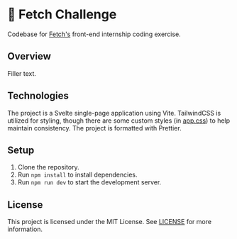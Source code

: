 # 🐶 Fetch Challenge

Codebase for [Fetch's](https://fetch.com/) front-end internship coding exercise.

## Overview

Filler text.

## Technologies

The project is a Svelte single-page application using Vite. TailwindCSS is utilized for styling, though there are some custom styles (in [app.css](./src/app.css)) to help maintain consistency. The project is formatted with Prettier.

## Setup

1. Clone the repository.
2. Run `npm install` to install dependencies.
3. Run `npm run dev` to start the development server.

## License

This project is licensed under the MIT License. See [LICENSE](./LICENSE) for more information.
